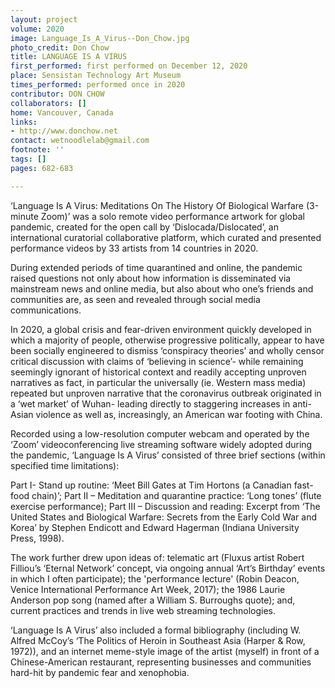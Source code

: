 ```yaml
---
layout: project
volume: 2020
image: Language_Is_A_Virus--Don_Chow.jpg
photo_credit: Don Chow
title: LANGUAGE IS A VIRUS
first_performed: first performed on December 12, 2020
place: Sensistan Technology Art Museum
times_performed: performed once in 2020
contributor: DON CHOW
collaborators: []
home: Vancouver, Canada
links:
- http://www.donchow.net
contact: wetnoodlelab@gmail.com
footnote: ''
tags: []
pages: 682-683

---
```


‘Language Is A Virus: Meditations On The History Of Biological Warfare (3-minute Zoom)’ was a solo remote video performance artwork for global pandemic, created for the open call by ‘Dislocada/Dislocated’, an international curatorial collaborative platform, which curated and presented performance videos by 33 artists from 14 countries in 2020. 

During extended periods of time quarantined and online, the pandemic raised questions not only about how information is disseminated via mainstream news and online media, but also about who one’s friends and communities are, as seen and revealed through social media communications. 

In 2020, a global crisis and fear-driven environment quickly developed in which a majority of people, otherwise progressive politically, appear to have been socially engineered to dismiss ‘conspiracy theories’ and wholly censor critical discussion with claims of ‘believing in science’- while remaining seemingly ignorant of historical context and readily accepting unproven narratives as fact, in particular the universally (ie. Western mass media) repeated but unproven narrative that the coronavirus outbreak originated in a ‘wet market’ of Wuhan- leading directly to staggering increases in anti-Asian violence as well as, increasingly, an American war footing with China. 

Recorded using a low-resolution computer webcam and operated by the ‘Zoom’ videoconferencing live streaming software widely adopted during the pandemic, ‘Language Is A Virus’ consisted of three brief sections (within specified time limitations): 

Part I- Stand up routine: ‘Meet Bill Gates at Tim Hortons (a Canadian fast-food chain)’;
Part II – Meditation and quarantine practice: ‘Long tones’ (flute exercise performance);
Part III – Discussion and reading: Excerpt from ‘The United States and Biological Warfare: Secrets from the Early Cold War and Korea’ by Stephen Endicott and Edward Hagerman (Indiana University Press, 1998). 

The work further drew upon ideas of: telematic art (Fluxus artist Robert Filliou’s ‘Eternal Network’ concept, via ongoing annual ‘Art’s Birthday’ events in which I often participate); the 'performance lecture' (Robin Deacon, Venice International Performance Art Week, 2017); the 1986 Laurie Anderson pop song (named after a William S. Burroughs quote); and, current practices and trends in live web streaming technologies. 

‘Language Is A Virus’ also included a formal bibliography (including W. Alfred McCoy’s ‘The Politics of Heroin in Southeast Asia (Harper & Row, 1972)), and an internet meme-style image of the artist (myself) in front of a Chinese-American restaurant, representing businesses and communities hard-hit by pandemic fear and xenophobia.
